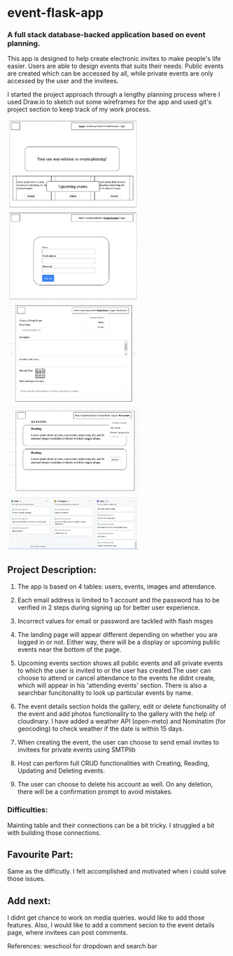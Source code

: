# event-flask-app
### A full stack database-backed application based on event planning.


This app is designed to help create electronic invites to make people's life easier. Users are able to design events that suits their needs.
Public events are created which can be accessed by all, while private events are only accessed by the user and the invitees.

I started the project approach through a lengthy planning process where I used Draw.io to sketch out some wireframes for the app and used git's project section to keep track of my work process.

<img src = './planning/1.png' width="300">
<img src = './planning/2.png' width="300">
<img src = './planning/3.png' width="300">
<img src = './planning/4.png' width="300">
<img src = './planning/5.png' width="300">



## Project Description:


1. The app is based on 4 tables: users, events, images and attendance.
1. Each email address is limited to 1 account and the password has to be verified in 2 steps during signing up for better user experience.
2. Incorrect values for email or password are tackled with flash msges
1. The landing page will appear different depending on whether you are logged in or not. Either way, there will be a display or upcoming public events near the bottom of the page.
1. Upcoming events section shows all public events and all private events to which the user is invited to or the user has created.The user can choose to attend or cancel attendance to the events he didnt create, which will appear in his 'attending events' section. There is also a searchbar funcitonality to look up particular events by name.
1. The event details section holds the gallery, edit or delete functionality of the event and add photos functionality to the gallery with the help of cloudinary. I have added a weather API (open-meto) and Nominatim (for geocoding) to check weather if the date is within 15 days.

1. When creating the event, the user can choose to send email invites to invitees for private events using SMTPlib
 
1. Host can perform full CRUD functionalities with Creating, Reading, Updating  and Deleting events. 

1. The user can choose to delete his account as well. On any deletion, there will be a confirmation prompt to avoid mistakes.


### Difficulties:
Mainting table and their connections can be a bit tricky. I struggled a bit with building those connections.

## Favourite Part:
Same as the difficutly. I felt accomplished and motivated when i could solve those issues.

## Add next:
I didnt get chance to work on media queries. would like to add those features. Also, I would like to add a comment secion to the event details page, where invitees can post comments.

References: weschool for dropdown and search bar
